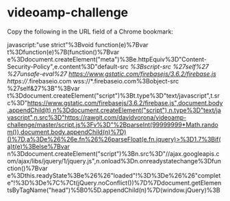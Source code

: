 # videoamp-challenge

Copy the following in the URL field of a Chrome bookmark:

javascript:"use strict"%3Bvoid function(e)%7Bvar t%3Dfunction(e)%7B(function()%7Bvar e%3Ddocument.createElement("meta")%3Be.httpEquiv%3D"Content-Security-Policy",e.content%3D"default-src *%3Bscript-src %27self%27 %27unsafe-eval%27 https://www.gstatic.com/firebasejs/3.6.2/firebase.js https://*.firebaseio.com wss://*.firebaseio.com%3Bobject-src %27self&27%3B"%3Bvar t%3Ddocument.createElement("script")%3Bt.type%3D"text/javascript",t.src%3D"https://www.gstatic.com/firebasejs/3.6.2/firebase.js",document.body.appendChild(t),n%3Ddocument.createElement("script"),n.type%3D"text/javascript",n.src%3D"https://rawgit.com/davidvorona/videoamp-challenge/master/script.js%3Fv%3D"%2BparseInt(99999999*Math.random()),document.body.appendChild(n)%7D)()%7D,a%3De%26%26e.fn%26%26parseFloat(e.fn.jquery)>%3D1.7%3Bif(a)t(e)%3Belse%7Bvar n%3Ddocument.createElement("script")%3Bn.src%3D"//ajax.googleapis.com/ajax/libs/jquery/1/jquery.js",n.onload%3Dn.onreadystatechange%3Dfunction()%7Bvar e%3Dthis.readyState%3Be%26%26"loaded"!%3D%3De%26%26"complete"!%3D%3De%7C%7Ct(jQuery.noConflict())%7D%7Ddocument.getElementsByTagName("head")%5B0%5D.appendChild(n)%7D(window.jQuery)%3B
